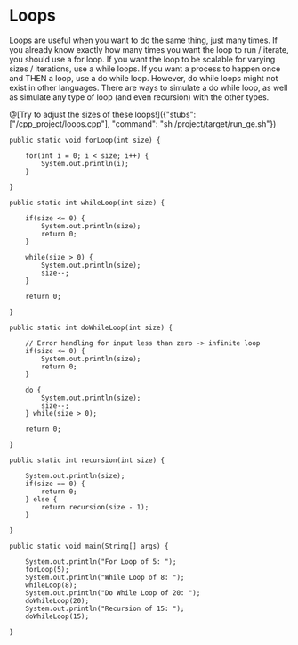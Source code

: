 # Loops

Loops are useful when you want to do the same thing, just many times. If you already know exactly how many times you want the loop to run / iterate, you 
should use a for loop. If you want the loop to be scalable for varying sizes / iterations, use a while loops. If you want a process to happen once and 
THEN a loop, use a do while loop. However, do while loops might not exist in other languages. There are ways to simulate a do while loop, as well as 
simulate any type of loop (and even recursion) with the other types.  

@[Try to adjust the sizes of these loops!]({"stubs": ["/cpp_project/loops.cpp"], "command": "sh /project/target/run_ge.sh"})



    public static void forLoop(int size) {
		
		for(int i = 0; i < size; i++) {
			System.out.println(i);
		}
		
	}
	
	public static int whileLoop(int size) {
		
		if(size <= 0) {
			System.out.println(size);
			return 0;
		}
		
		while(size > 0) {
			System.out.println(size);
			size--;
		}
		
		return 0;
		
	}
	
	public static int doWhileLoop(int size) {
		
		// Error handling for input less than zero -> infinite loop
		if(size <= 0) {
			System.out.println(size);
			return 0;
		}
		
		do {
			System.out.println(size);
			size--;
		} while(size > 0);
		
		return 0;
		
	}
	
	public static int recursion(int size) {
		
		System.out.println(size);
		if(size == 0) {
			return 0;
		} else {
			return recursion(size - 1);
		}

	}
	
	public static void main(String[] args) {
		
		System.out.println("For Loop of 5: ");
		forLoop(5);
		System.out.println("While Loop of 8: ");
		whileLoop(8);
		System.out.println("Do While Loop of 20: ");
		doWhileLoop(20);
		System.out.println("Recursion of 15: ");
		doWhileLoop(15);

	}
